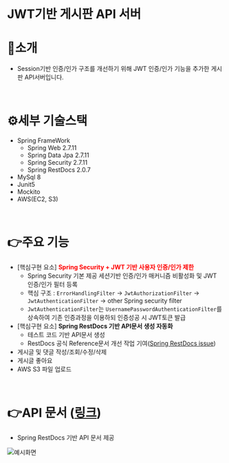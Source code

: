 # JWT기반 게시판 API 서버
# 👋소개
* Session기반 인증/인가 구조를 개선하기 위해 JWT 인증/인가 기능을 추가한 게시판 API서버입니다.
<br>

# ⚙️세부 기술스택
 * Spring FrameWork
   * Spring Web 2.7.11 
   * Spring Data Jpa 2.7.11 
   * Spring Security 2.7.11 
   * Spring RestDocs 2.0.7
* MySql 8 
* Junit5
* Mockito
* AWS(EC2, S3)
<br>

# 👉주요 기능
 * [핵심구현 요소] <span style="color:red">**Spring Security + JWT 기반 사용자 인증/인가 제한**</span>
    * Spring Security 기본 제공 세션기반 인증/인가 매커니즘 비활성화 및 JWT 인증/인가 필터 등록
    * 핵심 구조 : `ErrorHandlingFilter` -> `JwtAuthorizationFilter` -> `JwtAuthenticationFilter` -> other Spring security filter
    * `JwtAuthenticationFilter`는 `UsernamePasswordAuthenticationFilter`를 상속하여 기존 인증과정을 이용하되 인증성공 시 JWT토큰 발급
 * [핵심구현 요소] <span>**Spring RestDocs 기반 API문서 생성 자동화**</span>
    * 테스트 코드 기반 API문서 생성
    * RestDocs 공식 Reference문서 개선 작업 기여([Spring RestDocs issue](https://github.com/spring-projects/spring-restdocs/issues/892))
 * 게시글 및 댓글 작성/조회/수정/삭제
 * 게시글 좋아요
 * AWS S3 파일 업로드

<br>

# 👉API 문서 ([링크](https://galmegiz.github.io/docs/))
 * Spring RestDocs 기반 API 문서 제공

![예시화면](https://github.com/JSCODE-EDU/project-class-galmegiz/assets/126640838/732b7c96-3154-4d77-b027-89b08a1f2a3c)

<br>




